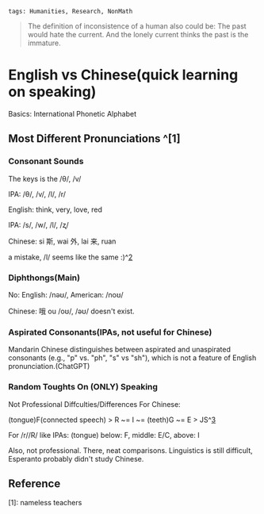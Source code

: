 ```
tags: Humanities, Research, NonMath
```

> The definition of inconsistence of a human also could be: The past would hate the current. And the lonely current thinks the past is the immature.


# English vs Chinese(quick learning on speaking)

Basics: International Phonetic Alphabet

## Most Different Pronunciations ^[1]


### Consonant Sounds

The keys is the /θ/, /v/

IPA: /θ/, /v/, /l/, /r/

English: think, very, love, red

IPA: /s/, /w/, /l/, /ʐ/

Chinese: si 斯, wai 外, lai 来, ruan

a mistake, /l/ seems like the same :\)^[2]

### Diphthongs(Main)

No: English: /nəʊ/, American: /noʊ/

Chinese: 哦 ou /oʊ/, /əʊ/ doesn't exist.

### Aspirated Consonants(IPAs, not useful for Chinese)

Mandarin Chinese distinguishes between aspirated and 
unaspirated consonants (e.g., "p" vs. "ph", "s" vs "sh"), which is not a feature of English pronunciation.(ChatGPT)

### Random Toughts On (ONLY) Speaking

Not Professional Diffculties/Differences For Chinese: 

(tongue)F(connected speech) > R ~= I ~= (teeth)G ~= E > JS^[3]

For /r//R/ like IPAs:
(tongue) below: F, middle: E/C, above: I

Also, not professional. There, neat comparisons. Linguistics is still difficult, Esperanto probably didn't study Chinese.

## Reference

[1]: nameless teachers

[2]: https://en.wikipedia.org/wiki/Help:IPA/Mandarin

[3]: https://zhuanlan.zhihu.com/p/341169502

[4]: https://www.cambridge.org/features/IPAchart/
